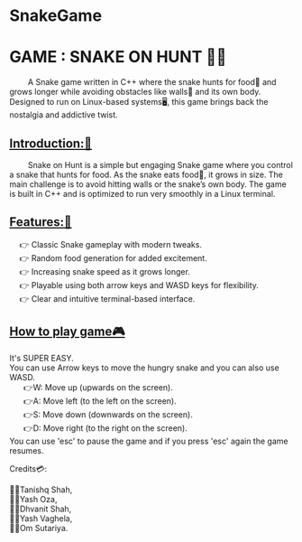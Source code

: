 # SnakeGame

<H1>GAME : SNAKE ON HUNT 🐍🐍 </H1>

<P>&ensp; &ensp; &ensp; A Snake game written in C++ where the snake hunts for food🍊 and grows longer while avoiding obstacles like walls🧱 and its own body. Designed to run on Linux-based systems🖥️, this game brings back the nostalgia and addictive twist.</P>

<h2><b><u>Introduction:🚀</u></b></h2>

&ensp; &ensp; &ensp; Snake on Hunt is a simple but engaging Snake game where you control a snake that hunts for food. As the snake eats food🍉, it grows in size. The main challenge is to avoid hitting walls or the snake’s own body. The game is built in C++ and is optimized to run very smoothly in a Linux terminal.

<u><b><h2>Features:🎯</h2></b></u>

&ensp; &ensp;👉 Classic Snake gameplay with modern tweaks.
<br>
&ensp; &ensp;👉 Random food generation for added excitement.
<br>
&ensp; &ensp;👉 Increasing snake speed as it grows longer.
<br>
&ensp; &ensp;👉 Playable using both arrow keys and WASD keys for flexibility.
<br>
&ensp; &ensp;👉 Clear and intuitive terminal-based interface.
<br>
<u><b><h2>How to play game🎮</h2></b></u>

It's SUPER EASY.
<br>
You can use Arrow keys to move the hungry snake and you can also use WASD.
<br>
	&ensp; &ensp;&ensp;👉W: Move up (upwards on the screen).
 <br>
	&ensp; &ensp;&ensp;👉A: Move left (to the left on the screen).
 <br>
	&ensp; &ensp;&ensp;👉S: Move down (downwards on the screen).
 <br>
	&ensp; &ensp;&ensp;👉D: Move right (to the right on the screen).
 <br>
You can use 'esc' to pause the game and if you press 'esc' again the game resumes.

Credits💳:

👨‍💻Tanishq Shah, <br>
👨‍💻Yash Oza, <br>
👨‍💻Dhvanit Shah, <br>
👨‍💻Yash Vaghela, <br>
👨‍💻Om Sutariya.
